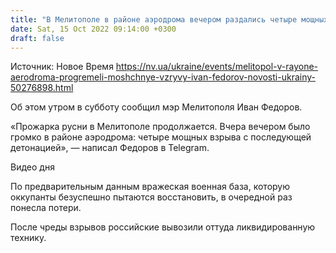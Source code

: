 ```yaml
---
title: "В Мелитополе в районе аэродрома вечером раздались четыре мощных взрыва"
date: Sat, 15 Oct 2022 09:14:00 +0300
draft: false
---
```

Источник: Новое Время https://nv.ua/ukraine/events/melitopol-v-rayone-aerodroma-progremeli-moshchnye-vzryvy-ivan-fedorov-novosti-ukrainy-50276898.html


Об этом утром в субботу сообщил мэр Мелитополя Иван Федоров.

«Прожарка русни в Мелитополе продолжается. Вчера вечером было громко в районе аэродрома: четыре мощных взрыва с последующей детонацией», — написал Федоров в Telegram.

 Видео дня   

По предварительным данным вражеская военная база, которую оккупанты безуспешно пытаются восстановить, в очередной раз понесла потери.

После чреды взрывов российские вывозили оттуда ликвидированную технику.

